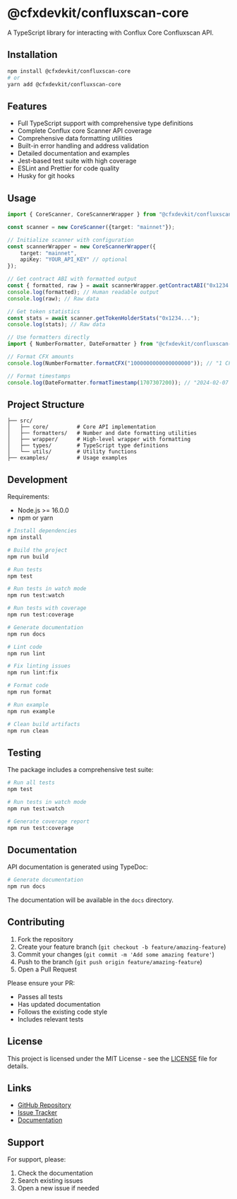# @cfxdevkit/confluxscan-core

A TypeScript library for interacting with Conflux Core Confluxscan API.

## Installation

```bash
npm install @cfxdevkit/confluxscan-core
# or
yarn add @cfxdevkit/confluxscan-core
```

## Features

- Full TypeScript support with comprehensive type definitions
- Complete Conflux core Scanner API coverage
- Comprehensive data formatting utilities
- Built-in error handling and address validation
- Detailed documentation and examples
- Jest-based test suite with high coverage
- ESLint and Prettier for code quality
- Husky for git hooks

## Usage

```typescript
import { CoreScanner, CoreScannerWrapper } from "@cfxdevkit/confluxscan-core";

const scanner = new CoreScanner({target: "mainnet"});

// Initialize scanner with configuration
const scannerWrapper = new CoreScannerWrapper({ 
    target: "mainnet", 
    apiKey: "YOUR_API_KEY" // optional
});

// Get contract ABI with formatted output
const { formatted, raw } = await scannerWrapper.getContractABI("0x1234...");
console.log(formatted); // Human readable output
console.log(raw); // Raw data

// Get token statistics
const stats = await scanner.getTokenHolderStats("0x1234...");
console.log(stats); // Raw data

// Use formatters directly
import { NumberFormatter, DateFormatter } from "@cfxdevkit/confluxscan-core";

// Format CFX amounts
console.log(NumberFormatter.formatCFX("1000000000000000000")); // "1 CFX"

// Format timestamps
console.log(DateFormatter.formatTimestamp(1707307200)); // "2024-02-07 12:00:00"
```

## Project Structure

```
├── src/
│   ├── core/         # Core API implementation
│   ├── formatters/   # Number and date formatting utilities
│   ├── wrapper/      # High-level wrapper with formatting
│   ├── types/        # TypeScript type definitions
│   └── utils/        # Utility functions
├── examples/         # Usage examples
```

## Development

Requirements:
- Node.js >= 16.0.0
- npm or yarn

```bash
# Install dependencies
npm install

# Build the project
npm run build

# Run tests
npm test

# Run tests in watch mode
npm run test:watch

# Run tests with coverage
npm run test:coverage

# Generate documentation
npm run docs

# Lint code
npm run lint

# Fix linting issues
npm run lint:fix

# Format code
npm run format

# Run example
npm run example

# Clean build artifacts
npm run clean
```

## Testing

The package includes a comprehensive test suite:

```bash
# Run all tests
npm test

# Run tests in watch mode
npm run test:watch

# Generate coverage report
npm run test:coverage
```

## Documentation

API documentation is generated using TypeDoc:

```bash
# Generate documentation
npm run docs
```

The documentation will be available in the `docs` directory.

## Contributing

1. Fork the repository
2. Create your feature branch (`git checkout -b feature/amazing-feature`)
3. Commit your changes (`git commit -m 'Add some amazing feature'`)
4. Push to the branch (`git push origin feature/amazing-feature`)
5. Open a Pull Request

Please ensure your PR:
- Passes all tests
- Has updated documentation
- Follows the existing code style
- Includes relevant tests

## License

This project is licensed under the MIT License - see the [LICENSE](LICENSE) file for details.

## Links
        
- [GitHub Repository](https://github.com/cfxdevkit/core-scanner)
- [Issue Tracker](https://github.com/cfxdevkit/core-scanner/issues)
- [Documentation](https://cfxdevkit.github.io/core-scanner)

## Support

For support, please:
1. Check the documentation
2. Search existing issues
3. Open a new issue if needed 
